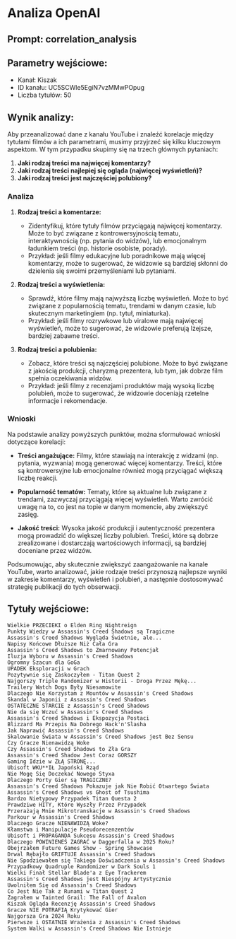 # Analiza OpenAI
## Prompt: correlation_analysis
## Parametry wejściowe:
- Kanał: Kiszak
- ID kanału: UC5SCWle5EgiN7vzMMwPOpug
- Liczba tytułów: 50

## Wynik analizy:

Aby przeanalizować dane z kanału YouTube i znaleźć korelacje między tytułami filmów a ich parametrami, musimy przyjrzeć się kilku kluczowym aspektom. W tym przypadku skupimy się na trzech głównych pytaniach:

1. **Jaki rodzaj treści ma najwięcej komentarzy?**
2. **Jaki rodzaj treści najlepiej się ogląda (najwięcej wyświetleń)?**
3. **Jaki rodzaj treści jest najczęściej polubiony?**

### Analiza

1. **Rodzaj treści a komentarze:**
   - Zidentyfikuj, które tytuły filmów przyciągają najwięcej komentarzy. Może to być związane z kontrowersyjnością tematu, interaktywnością (np. pytania do widzów), lub emocjonalnym ładunkiem treści (np. historie osobiste, porady).
   - Przykład: jeśli filmy edukacyjne lub poradnikowe mają więcej komentarzy, może to sugerować, że widzowie są bardziej skłonni do dzielenia się swoimi przemyśleniami lub pytaniami.

2. **Rodzaj treści a wyświetlenia:**
   - Sprawdź, które filmy mają najwyższą liczbę wyświetleń. Może to być związane z popularnością tematu, trendami w danym czasie, lub skutecznym marketingiem (np. tytuł, miniaturka).
   - Przykład: jeśli filmy rozrywkowe lub viralowe mają najwięcej wyświetleń, może to sugerować, że widzowie preferują lżejsze, bardziej zabawne treści.

3. **Rodzaj treści a polubienia:**
   - Zobacz, które treści są najczęściej polubione. Może to być związane z jakością produkcji, charyzmą prezentera, lub tym, jak dobrze film spełnia oczekiwania widzów.
   - Przykład: jeśli filmy z recenzjami produktów mają wysoką liczbę polubień, może to sugerować, że widzowie doceniają rzetelne informacje i rekomendacje.

### Wnioski

Na podstawie analizy powyższych punktów, można sformułować wnioski dotyczące korelacji:

- **Treści angażujące:** Filmy, które stawiają na interakcję z widzami (np. pytania, wyzwania) mogą generować więcej komentarzy. Treści, które są kontrowersyjne lub emocjonalne również mogą przyciągać większą liczbę reakcji.
  
- **Popularność tematów:** Tematy, które są aktualne lub związane z trendami, zazwyczaj przyciągają więcej wyświetleń. Warto zwrócić uwagę na to, co jest na topie w danym momencie, aby zwiększyć zasięg.

- **Jakość treści:** Wysoka jakość produkcji i autentyczność prezentera mogą prowadzić do większej liczby polubień. Treści, które są dobrze zrealizowane i dostarczają wartościowych informacji, są bardziej doceniane przez widzów.

Podsumowując, aby skutecznie zwiększyć zaangażowanie na kanale YouTube, warto analizować, jakie rodzaje treści przynoszą najlepsze wyniki w zakresie komentarzy, wyświetleń i polubień, a następnie dostosowywać strategię publikacji do tych obserwacji.

## Tytuły wejściowe:
```
Wielkie PRZECIEKI o Elden Ring Nightreign
Punkty Wiedzy w Assassin's Creed Shadows są Tragiczne
Assassin's Creed Shadows Wygląda Świetnie, ale...
Napisy Końcowe Dłuższe Niż Cała Gra
Assassin's Creed Shadows to Zmarnowany Potencjał
Iluzja Wyboru w Assassin's Creed Shadows
Ogromny Szacun dla GoGa
UPADEK Eksploracji w Grach
Pozytywnie się Zaskoczyłem - Titan Quest 2
Najgorszy Triple Randomizer w Historii - Droga Przez Mękę...
Trailery Watch Dogs Były Niesamowite
Dlaczego Nie Korzystam z Mountów w Assassin's Creed Shadows
Skandal w Japonii z Assassin's Creed Shadows
OSTATECZNE STARCIE z Assassin's Creed Shadows
Nie da się Wczuć w Assassin's Creed Shadows
Assassin's Creed Shadows i Ekspozycja Postaci
Blizzard Ma Przepis Na Dobrego Hack'n'Slasha
Jak Naprawić Assassin's Creed Shadows
Skalowanie Świata w Assassin's Creed Shadows jest Bez Sensu
Czy Gracze Nienawidzą Woke
Czy Assassin's Creed Shadows to Zła Gra
Assassin's Creed Shadow Jest Coraz GORSZY
Gaming Idzie w ZŁĄ STRONĘ...
Ubisoft WKU**IŁ Japoński Rząd
Nie Mogę Się Doczekać Nowego Styxa
Dlaczego Porty Gier są TRAGICZNE?
Assassin's Creed Shadows Pokazuje jak Nie Robić Otwartego Świata
Assassin's Creed Shadows vs Ghost of Tsushima
Bardzo Nietypowy Przypadek Titan Questa 2
Prawdziwe HITY, Które Wyszły Przez Przypadek
Przerażają Mnie Mikrotranskacje w Assassin's Creed Shadows
Parkour w Assassin's Creed Shadows
Dlaczego Gracze NIENAWIDZĄ Woke?
Kłamstwa i Manipulacje Pseudorecenzentów
Ubisoft i PROPAGANDA Sukcesu Assassin's Creed Shadows
Dlaczego POWINIENEŚ ZAGRAĆ w Daggerfalla w 2025 Roku?
Obejrzałem Future Games Show - Spring Showcase
Drwal Rębajło GRIFTUJE Assassin's Creed Shadows
Nie Spodziewałem się Takiego Doświadczenia w Assassin's Creed Shadows
Przypadkowy Quadruple Randomizer w Dark Souls 1
Wielki Finał Stellar Blade'a z Eye Trackerem
Assassin's Creed Shadows jest Niespójny Artystycznie
Uwolniłem Się od Assassin's Creed Shadows
Co Jest Nie Tak z Runami w Titan Quest 2
Zagrałem w Tainted Grail: The Fall of Avalon
Kiszak Ogląda Recenzję Assassin's Creed Shadows
Gracze NIE POTRAFIĄ Krytykować Gier
Najgorsza Gra 2024 Roku
Pierwsze i OSTATNIE Wrażenia z Assassin's Creed Shadows
System Walki w Assassin's Creed Shadows Nie Istnieje
```
